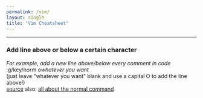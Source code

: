 ```yaml
---
permalink: /vim/
layout: single
title: "Vim Cheatsheet"
---
```


<hr>

### Add line above or below a certain character  
_For example, add a new line above/below every comment in code_  
:g/key/norm o<em>whatever you want</em>  
(just leave "whatever you want" blank and use a capital O to add the line above!)  
[source](https://stackoverflow.com/questions/9027159/search-for-string-and-add-line-in-vi-vim) also: [all about the normal command](http://learnvimscriptthehardway.stevelosh.com/chapters/29.html)

